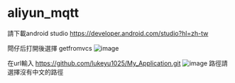 # aliyun_mqtt
請下載android studio
https://developer.android.com/studio?hl=zh-tw

閜仔后打開後選擇 getfromvcs
![image](https://github.com/lukeyu1025/aliyun_mqtt/assets/74660025/15b58c81-d1b4-47a9-b27f-77df2655558e)

在url輸入 https://github.com/lukeyu1025/My_Application.git
![image](https://github.com/lukeyu1025/aliyun_mqtt/assets/74660025/ebbf10c9-d719-473c-917e-2e2614e26ee5)
路徑請選擇沒有中文的路徑


